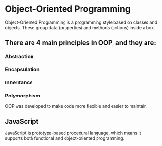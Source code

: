 # Object-Oriented Programming
Object-Oriented Programming is a programming style based on classes and objects. These group data (properties) and methods (actions) inside a box.

## There are 4 main principles in OOP, and they are:
### Abstraction
### Encapsulation
### Inheritance
### Polymorphism

OOP was developed to make code more flexible and easier to maintain.

## JavaScript
JavaScript is prototype-based procedural language, which means it supports both functional and object-oriented programming.
